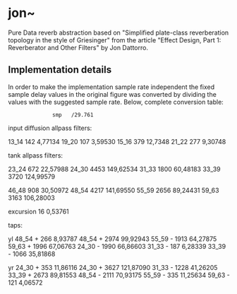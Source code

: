 # jon~
Pure Data reverb abstraction based on "Simplified plate-class reverberation topology in the style of Griesinger" from the article "Effect Design, Part 1: Reverberator and Other Filters" by Jon Dattorro.

## Implementation details

In order to make the implementation sample rate independent the fixed sample delay values in the original figure was converted by dividing the values with the suggested sample rate. Below, complete conversion table:

                  smp   /29.761

input diffusion allpass filters:

13_14             142   4,77134
19_20             107   3,59530
15_16             379   12,7348
21_22             277   9,30748


tank allpass filters:

23_24             672   22,57988
24_30             4453  149,62534
31_33             1800  60,48183
33_39             3720  124,99579

46_48             908   30,50972
48_54             4217  141,69550
55_59             2656  89,24431
59_63             3163  106,28003

excursion         16    0,53761

taps:

yl
48_54           + 266   8,93787
48_54           + 2974  99,92943
55_59           - 1913  64,27875
59_63           + 1996  67,06763
24_30           - 1990  66,86603
31_33           - 187   6,28339
33_39           - 1066  35,81868

yr
24_30           + 353   11,86116
24_30           + 3627  121,87090
31_33           - 1228  41,26205
33_39           + 2673  89,81553
48_54           - 2111  70,93175
55_59           - 335   11,25634
59_63           - 121   4,06572


